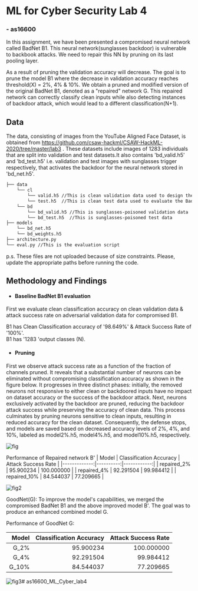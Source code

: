 # ML for Cyber Security Lab 4
### - as16600

In this assignment, we have been presented a compromised neural network called BadNet B1. This neural network(sunglasses backdoor) is vulnerable to backbook attacks. We need to repair this NN by pruning on its last pooling layer.

As a result of pruning the validation accuracy will decrease. The goal is to prune the model B1 where the decrease in validation accuracy reaches threshold(X) = 2%, 4% & 10%. We obtain a pruned and modified version of the original BadNet B1, denoted as a "repaired" network G. This repaired network can correctly classify clean inputs while also detecting instances of backdoor attack, which would lead to a different classification(N+1).

## Data <a name='data'></a>

The data, consisting of images from the YouTube Aligned Face Dataset, is obtained from <https://github.com/csaw-hackml/CSAW-HackML-2020/tree/master/lab3> . These datasets include images of 1283 individuals that are split into validation and test datasets.It also contains 'bd_valid.h5' and 'bd_test.h5' i.e. validation and test images with sunglasses trigger respectively, that activates the backdoor for the neural network stored in 'bd_net.h5'.

```bash
├── data 
    └── cl
        └── valid.h5 //This is clean validation data used to design the defense
        └── test.h5  //This is clean test data used to evaluate the BadNet
    └── bd
        └── bd_valid.h5 //This is sunglasses-poisoned validation data
        └── bd_test.h5  //This is sunglasses-poisoned test data
├── models
    └── bd_net.h5
    └── bd_weights.h5
├── architecture.py
└── eval.py //This is the evaluation script
```
p.s. These files are not uploaded because of size constraints. Please, update the appropriate paths before running the code.

## Methodology and Findings <a name='methodology'></a>
- #### Baseline BadNet B1 evaluation 

First we evaluate clean classification accuracy on clean validation data & attack success rate on adversarial validation data for compromised B1.

B1 has Clean Classification accuracy of '98.649%' & Attack Success Rate of '100%'. \
B1 has '1283 'output classes (N).

- #### Pruning
First we observe attack success rate as a function of the fraction of channels pruned. It reveals that a substantial number of neurons can be eliminated without compromising classification accuracy as shown in the figure below. It progresses in three distinct phases: initially, the removed neurons not responsive to either clean or backdoored inputs have no impact on dataset accuracy or the success of the backdoor attack. Next, neurons exclusively activated by the backdoor are pruned, reducing the backdoor attack success while preserving the accuracy of clean data. This process culminates by pruning neurons sensitive to clean inputs, resulting in reduced accuracy for the clean dataset. Consequently, the defense stops, and models are saved based on decreased accuracy levels of 2%, 4%, and 10%, labeled as model2%.h5, model4%.h5, and model10%.h5, respectively.


![fig]()

Performance of Repaired network B'
|        Model |  Classification Accuracy  | Attack Success Rate |
|-------------:|----------:|------------:|
|  repaired_2% | 95.900234 |  100.000000 |
|  repaired_4% | 92.291504 |   99.984412 |
| repaired_10% | 84.544037 |   77.209665 |

 ![fig2]()

 GoodNet(G):
 To improve the model's capabilities, we merged the compromised BadNet B1 and the above improved model B'. The goal was to produce an enhanced combined model G.

Performance of GoodNet G:

|        Model |  Classification Accuracy  | Attack Success Rate |
|-------------:|----------:|------------:|
|  G_2% | 95.900234 |  100.000000 |
|  G_4% | 92.291504 |   99.984412 |
| G_10% | 84.544037 |   77.209665 |

![fig3]()# as16600_ML_Cyber_lab4
